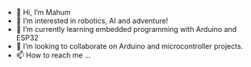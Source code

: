 - 👋 Hi, I’m Mahum
- 👀 I’m interested in robotics, AI and adventure!
- 🌱 I’m currently learning embedded programming with Arduino and ESP32
- 💞️ I’m looking to collaborate on Arduino and microcontroller projects. 
- 📫 How to reach me ... 

<!---
khawam9/khawam9 is a ✨ special ✨ repository because its `README.md` (this file) appears on your GitHub profile.
You can click the Preview link to take a look at your changes.
--->
